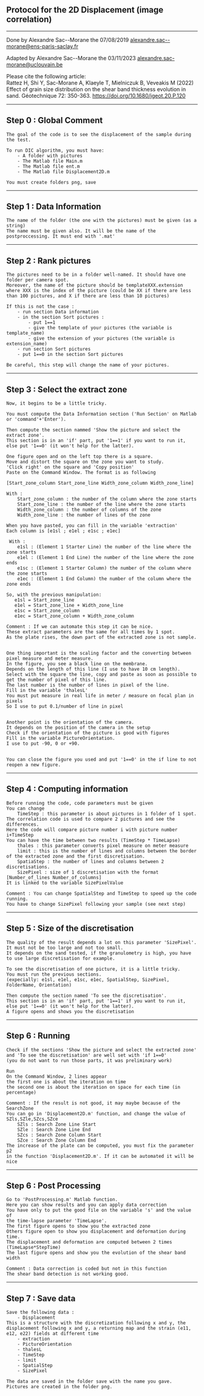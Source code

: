 Protocol for the 2D Displacement (image correlation)
----------------------------------------------------------------------
----------------------------------------------------------------------

Done by Alexandre Sac--Morane the 07/08/2019
alexandre.sac--morane@ens-paris-saclay.fr

Adapted by Alexandre Sac--Morane the 03/11/2023
alexandre.sac-morane@uclouvain.be

Please cite the following article: <br>
Rattez H, Shi Y, Sac-Morane A, Klaeyle T, Mielniczuk B, Veveakis M (2022) Effect of grain size distribution on the shear band thickness evolution in sand. Géotechnique 72: 350-363. https://doi.org/10.1680/jgeot.20.P.120

----------------------------------------------------------------------
Step 0 : Global Comment
----------------------------------------------------------------------

    The goal of the code is to see the displacement of the sample during the test.

    To run DIC algorithm, you must have:
        - A folder with pictures
        - The Matlab file Main.m
        - The Matlab file ent.m
        - The Matlab file Displacement2D.m

    You must create folders png, save

----------------------------------------------------------------------
Step 1 : Data Information
----------------------------------------------------------------------

    The name of the folder (the one with the pictures) must be given (as a string)
    The name must be given also. It will be the name of the postproccessing. It must end with '.mat'

----------------------------------------------------------------------
Step 2 : Rank pictures
----------------------------------------------------------------------

	The pictures need to be in a folder well-named. It should have one folder per camera spot.
 	Moreover, the name of the picture should be templateXXX.extension
  	where XXX is the index of the picture (could be XX if there are less than 100 pictures, and X if there are less than 10 pictures)

	If this is not the case : 
    	- run section Data information
    	- in the section Sort pictures :
			- put 1==1
   			- give the template of your pictures (the variable is template_name)
   			- give the extension of your pictures (the variable is extension_name)
    	- run section Sort pictures
    	- put 1==0 in the section Sort pictures

	Be careful, this step will change the name of your pictures.

----------------------------------------------------------------------
Step 3 : Select the extract zone
----------------------------------------------------------------------

    Now, it begins to be a little tricky.

    You must compute the Data Information section ('Run Section' on Matlab or 'command'+'Enter').

    Then compute the section nammed 'Show the picture and select the extract zone'.
    This section is in an 'if' part, put '1==1' if you want to run it, else put '1==0' (it won't help for the latter).

    One figure open and on the left top there is a square.
    Move and distort the square on the zone you want to study.
    'Click right' on the square and 'Copy position'
    Paste on the Command Window. The format is as following

    [Start_zone_column Start_zone_line Width_zone_column Width_zone_line]

    With :
        Start_zone_column : the number of the column where the zone starts
        Start_zone_line : the number of the line where the zone starts
        Width_zone_column : the number of columns of the zone
        Width_zone_line : the number of lines of the zone

    When you have pasted, you can fill in the variable 'extraction'
    Each column is [e1sl ; e1el ; e1sc ; e1ec]

     With :
        e1sl : (Element 1 Starter Line) the number of the line where the zone starts
        e1el : (Element 1 End Line) the number of the line where the zone ends
        e1sc : (Element 1 Starter Column) the number of the column where the zone starts
        e1ec : (Element 1 End Column) the number of the column where the zone ends

    So, with the previous manipulation:
       e1sl = Start_zone_line
       e1el = Start_zone_line + Width_zone_line
       e1sc = Start_zone_column
       e1ec = Start_zone_column + Width_zone_column

    Comment : If we can automate this step it can be nice.
    These extract parameters are the same for all times by 1 spot.
    As the plate rises, the down part of the extracted zone is not sample.


    One thing important is the scaling factor and the converting between
    pixel measure and meter measure.
    In the figure, you see a black line on the membrane.
    Depends on the length of this line (I use to have 10 cm length).
    Select with the square the line, copy and paste as soon as possible to get the number of pixel of this line.
    The last number is the number of lines in pixel of the line.
    Fill in the variable 'thalesL'
    You must put measure in real life in meter / measure on focal plan in pixels
    So I use to put 0.1/number of line in pixel


    Another point is the orientation of the camera.
    It depends on the position of the camera in the setup
    Check if the orientation of the picture is good with figures
    Fill in the variable PictureOrientation.
    I use to put -90, 0 or +90.


    You can close the figure you used and put '1==0' in the if line to not reopen a new figure.

----------------------------------------------------------------------
Step 4 : Computing information
----------------------------------------------------------------------

    Before running the code, code parameters must be given
    You can change
        TimeStep : this parameter is about pictures in 1 folder of 1 spot.
    The correlation code is used to compare 2 pictures and see the differences.
    Here the code will compare picture number i with picture number i+TimeStep
    You can have the time between two results (TimeStep * TimeLapse)
        thales : this parameter converts pixel measure on meter measure
        limit : this is the number of lines and columns between the border of the extracted zone and the first discretisation.
        SpatiaStep : the number of lines and columns between 2 discretisations.
        SizePixel : size of 1 discretisation with the format [Number_of_lines Number_of_columns]
    It is linked to the variable SizePixelValue

    Comment : You can change SpatialStep and TimeStep to speed up the code running.
    You have to change SizePixel following your sample (see next step)

----------------------------------------------------------------------
Step 5 : Size of the discretisation
----------------------------------------------------------------------

    The quality of the result depends a lot on this parameter 'SizePixel'.
    It must not be too large and not too small.
    It depends on the sand tested, if the granulometry is high, you have to use large discretisation for example.

    To see the discretisation of one picture, it is a little tricky.
    You must run the previous sections.
    (expecially: e1sl, e1el, e1sc, e1ec, SpatialStep, SizePixel, FolderName, Orientation)

    Then compute the section named 'To see the discretisation'.
    This section is in an 'if' part, put '1==1' if you want to run it, else put '1==0' (it won't help for the latter).
    A figure opens and shows you the discretisation

----------------------------------------------------------------------
Step 6 : Running
----------------------------------------------------------------------

    Check if the sections 'Show the picture and select the extracted zone' and 'To see the discretisation' are well set with 'if 1==0'
    (you do not want to run those parts, it was preliminary work)

    Run
    On the Command Window, 2 lines appear
    the first one is about the iteration on time
    the second one is about the iteration on space for each time (in percentage)

    Comment : If the result is not good, it may maybe because of the SearchZone
    You can go in 'Displacement2D.m' function, and change the value of SZls,SZle,SZcs,SZce
        SZls : Search Zone Line Start
        SZle : Search Zone Line End
        SZcs : Search Zone Column Start
        SZce : Search Zone Column End
    The increase of the plate can be computed, you must fix the parameter p2
    in the function 'Displacement2D.m'. If it can be automated it will be nice

----------------------------------------------------------------------
Step 6 : Post Processing
----------------------------------------------------------------------
    Go to 'PostProcessing.m' Matlab function.
    Here you can show results and you can apply data correction
    You have only to put the good file on the variable 's' and the value of
    the time-lapse parameter 'TimeLapse'.
    The first figure opens to show you the extracted zone
    Others figure open to show you displacement and deformation during time.
    The displacement and deformation are computed between 2 times (TimeLapse*StepTime)
    The last figure opens and show you the evolution of the shear band width

    Comment : Data correction is coded but not in this function
    The shear band detection is not working good.

----------------------------------------------------------------------
Step 7 : Save data
----------------------------------------------------------------------

    Save the following data :
        - Displacement
    This is a structure with the discretization following x and y, the displacement following x and y, a returning map and the strain (e11, e12, e22) fields at different time
        - extraction
        - PictureOrientation
        - thalesL
        - TimeStep
        - limit
        - SpatialStep
        - SizePixel

    The data are saved in the folder save with the name you gave.
    Pictures are created in the folder png.
